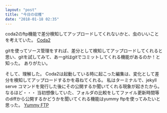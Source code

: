 ```yaml
---
layout: "post"
title: "今日の収穫"
date: "2018-01-18 02:35"
---
```


coda2のftp機能で差分検知してアップロードしてくれないかと、虫のいいことを考えていた。
[Coda2](https://panic.com/jp/coda/)

gitを使ってソース管理をすれば、差分として検知してアップロードしてくれると思い、gitを試してみて、あーgitはgitでコミットしてくれる機能があるのか！と知った。
ありがたい。

そして、理解した。
Coda2は起動している時に起こった編集は、変化として差分を検知してアップロードするかを尋ねてくれる。
私はターミナルで、jekyll serve コマンドを発行した後にその公開するか聞いてくれる現象が起きたから。
なるほど・・・
当初想像していた、フォルダの比較をしてファイル更新時間等のdiffから公開するかどうかを聞いてくれる機能はyummy ftpを使ってみたいと思った。
[Yummy FTP](https://www.yummysoftware.com)

